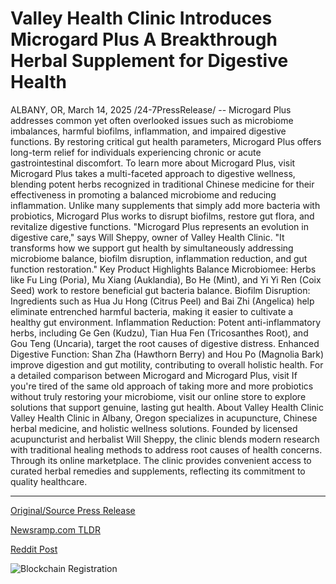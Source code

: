 # Valley Health Clinic Introduces Microgard Plus A Breakthrough Herbal Supplement for Digestive Health

ALBANY, OR, March 14, 2025 /24-7PressRelease/ -- Microgard Plus addresses common yet often overlooked issues such as microbiome imbalances, harmful biofilms, inflammation, and impaired digestive functions. By restoring critical gut health parameters, Microgard Plus offers long-term relief for individuals experiencing chronic or acute gastrointestinal discomfort.   To learn more about Microgard Plus, visit   Microgard Plus takes a multi-faceted approach to digestive wellness, blending potent herbs recognized in traditional Chinese medicine for their effectiveness in promoting a balanced microbiome and reducing inflammation. Unlike many supplements that simply add more bacteria with probiotics, Microgard Plus works to disrupt biofilms, restore gut flora, and revitalize digestive functions.  "Microgard Plus represents an evolution in digestive care," says Will Sheppy, owner of Valley Health Clinic. "It transforms how we support gut health by simultaneously addressing microbiome balance, biofilm disruption, inflammation reduction, and gut function restoration."  Key Product Highlights Balance Microbiomee: Herbs like Fu Ling (Poria), Mu Xiang (Auklandia), Bo He (Mint), and Yi Yi Ren (Coix Seed) work to restore beneficial gut bacteria balance.  Biofilm Disruption: Ingredients such as Hua Ju Hong (Citrus Peel) and Bai Zhi (Angelica) help eliminate entrenched harmful bacteria, making it easier to cultivate a healthy gut environment.  Inflammation Reduction: Potent anti-inflammatory herbs, including Ge Gen (Kudzu), Tian Hua Fen (Tricosanthes Root), and Gou Teng (Uncaria), target the root causes of digestive distress. Enhanced Digestive Function: Shan Zha (Hawthorn Berry) and Hou Po (Magnolia Bark) improve digestion and gut motility, contributing to overall holistic health.  For a detailed comparison between Microgard and Microgard Plus, visit   If you're tired of the same old approach of taking more and more probiotics without truly restoring your microbiome, visit our online store to explore solutions that support genuine, lasting gut health.  About Valley Health Clinic Valley Health Clinic in Albany, Oregon specializes in acupuncture, Chinese herbal medicine, and holistic wellness solutions. Founded by licensed acupuncturist and herbalist Will Sheppy, the clinic blends modern research with traditional healing methods to address root causes of health concerns. Through its online marketplace. The clinic provides convenient access to curated herbal remedies and supplements, reflecting its commitment to quality healthcare. 

---

[Original/Source Press Release](https://www.24-7pressrelease.com/press-release/520631/valley-health-clinic-introduces-microgard-plus-a-breakthrough-herbal-supplement-for-digestive-health)
                    

[Newsramp.com TLDR](https://newsramp.com/curated-news/valley-health-clinic-launches-microgard-plus-a-breakthrough-in-digestive-wellness/3e5e5b61f4df41542150f5923348111f) 

 



[Reddit Post](https://www.reddit.com/r/AlternativeHealthNews/comments/1jay81u/valley_health_clinic_launches_microgard_plus_a/) 



![Blockchain Registration](https://cdn.newsramp.app/24-7PressRelease/qrcode/253/14/camc2iHR.webp)